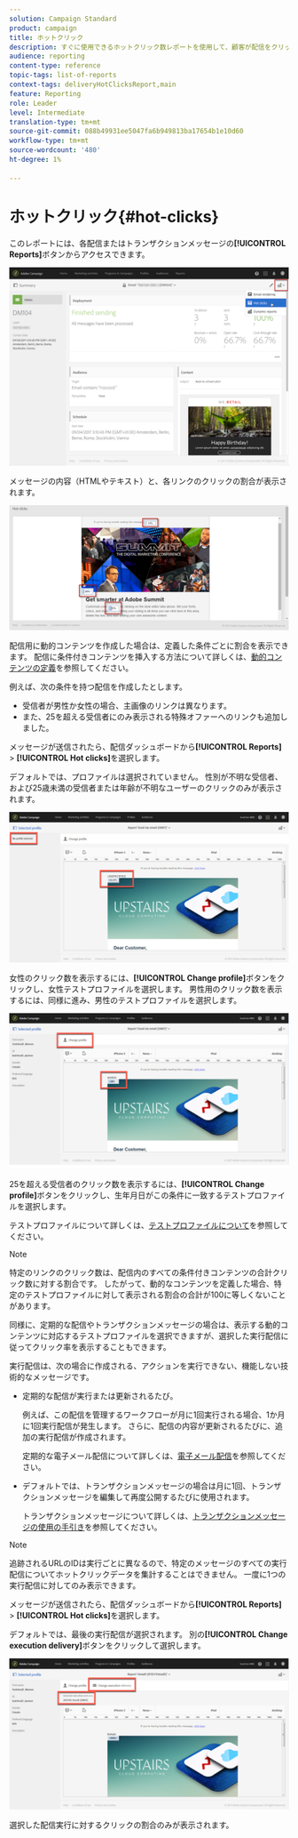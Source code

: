 ```yaml
---
solution: Campaign Standard
product: campaign
title: ホットクリック
description: すぐに使用できるホットクリック数レポートを使用して、顧客が配信をクリックした場所を知ることができます。
audience: reporting
content-type: reference
topic-tags: list-of-reports
context-tags: deliveryHotClicksReport,main
feature: Reporting
role: Leader
level: Intermediate
translation-type: tm+mt
source-git-commit: 088b49931ee5047fa6b949813ba17654b1e10d60
workflow-type: tm+mt
source-wordcount: '480'
ht-degree: 1%

---
```



# ホットクリック{#hot-clicks}

このレポートには、各配信またはトランザクションメッセージの&#x200B;**[!UICONTROL Reports]**&#x200B;ボタンからアクセスできます。

![](assets/delivery_reports_hot-clicks_4.png)

メッセージの内容（HTMLやテキスト）と、各リンクのクリックの割合が表示されます。

![](assets/delivery_reports_10.png)

配信用に動的コンテンツを作成した場合は、定義した条件ごとに割合を表示できます。 配信に条件付きコンテンツを挿入する方法について詳しくは、[動的コンテンツの定義](../../designing/using/personalization.md#defining-dynamic-content-in-an-email)を参照してください。

例えば、次の条件を持つ配信を作成したとします。

* 受信者が男性か女性の場合、主画像のリンクは異なります。
* また、25を超える受信者にのみ表示される特殊オファーへのリンクも追加しました。

メッセージが送信されたら、配信ダッシュボードから&#x200B;**[!UICONTROL Reports]** > **[!UICONTROL Hot clicks]**&#x200B;を選択します。

デフォルトでは、プロファイルは選択されていません。 性別が不明な受信者、および25歳未満の受信者または年齢が不明なユーザーのクリックのみが表示されます。

![](assets/delivery_reports_hot-clicks_1.png)

女性のクリック数を表示するには、**[!UICONTROL Change profile]**&#x200B;ボタンをクリックし、女性テストプロファイルを選択します。 男性用のクリック数を表示するには、同様に進み、男性のテストプロファイルを選択します。

![](assets/delivery_reports_hot-clicks_2.png)

25を超える受信者のクリック数を表示するには、**[!UICONTROL Change profile]**&#x200B;ボタンをクリックし、生年月日がこの条件に一致するテストプロファイルを選択します。

テストプロファイルについて詳しくは、[テストプロファイルについて](../../audiences/using/managing-test-profiles.md)を参照してください。

>[!NOTE]
>
>特定のリンクのクリック数は、配信内のすべての条件付きコンテンツの合計クリック数に対する割合です。 したがって、動的なコンテンツを定義した場合、特定のテストプロファイルに対して表示される割合の合計が100に等しくないことがあります。

同様に、定期的な配信やトランザクションメッセージの場合は、表示する動的コンテンツに対応するテストプロファイルを選択できますが、選択した実行配信に従ってクリック率を表示することもできます。

実行配信は、次の場合に作成される、アクションを実行できない、機能しない技術的なメッセージです。

* 定期的な配信が実行または更新されるたび。

   例えば、この配信を管理するワークフローが月に1回実行される場合、1か月に1回実行配信が発生します。 さらに、配信の内容が更新されるたびに、追加の実行配信が作成されます。

   定期的な電子メール配信について詳しくは、[電子メール配信](../../automating/using/email-delivery.md)を参照してください。

* デフォルトでは、トランザクションメッセージの場合は月に1回、トランザクションメッセージを編集して再度公開するたびに使用されます。

   トランザクションメッセージについて詳しくは、[トランザクションメッセージの使用の手引き](../../channels/using/getting-started-with-transactional-msg.md)を参照してください。

>[!NOTE]
>
>追跡されるURLのIDは実行ごとに異なるので、特定のメッセージのすべての実行配信についてホットクリックデータを集計することはできません。 一度に1つの実行配信に対してのみ表示できます。

メッセージが送信されたら、配信ダッシュボードから&#x200B;**[!UICONTROL Reports]** > **[!UICONTROL Hot clicks]**&#x200B;を選択します。

デフォルトでは、最後の実行配信が選択されます。 別の&#x200B;**[!UICONTROL Change execution delivery]**&#x200B;ボタンをクリックして選択します。

![](assets/delivery_reports_hot-clicks_3.png)

選択した配信実行に対するクリックの割合のみが表示されます。
